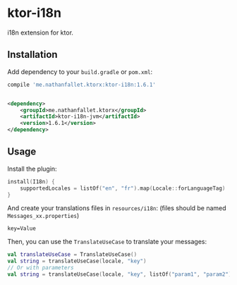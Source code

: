 # ktor-i18n

i18n extension for ktor.

## Installation

Add dependency to your `build.gradle` or `pom.xml`:

```groovy
compile 'me.nathanfallet.ktorx:ktor-i18n:1.6.1'
```

```xml

<dependency>
    <groupId>me.nathanfallet.ktorx</groupId>
    <artifactId>ktor-i18n-jvm</artifactId>
    <version>1.6.1</version>
</dependency>
```

## Usage

Install the plugin:

```kt
install(I18n) {
    supportedLocales = listOf("en", "fr").map(Locale::forLanguageTag)
}
```

And create your translations files in `resources/i18n`: (files should be named `Messages_xx.properties`)

```properties
key=Value
```

Then, you can use the `TranslateUseCase` to translate your messages:

```kt
val translateUseCase = TranslateUseCase()
val string = translateUseCase(locale, "key")
// Or with parameters
val string = translateUseCase(locale, "key", listOf("param1", "param2"))
```
